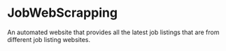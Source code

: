 # JobWebScrapping
An automated website that provides all the latest job listings that are from different job listing websites.


